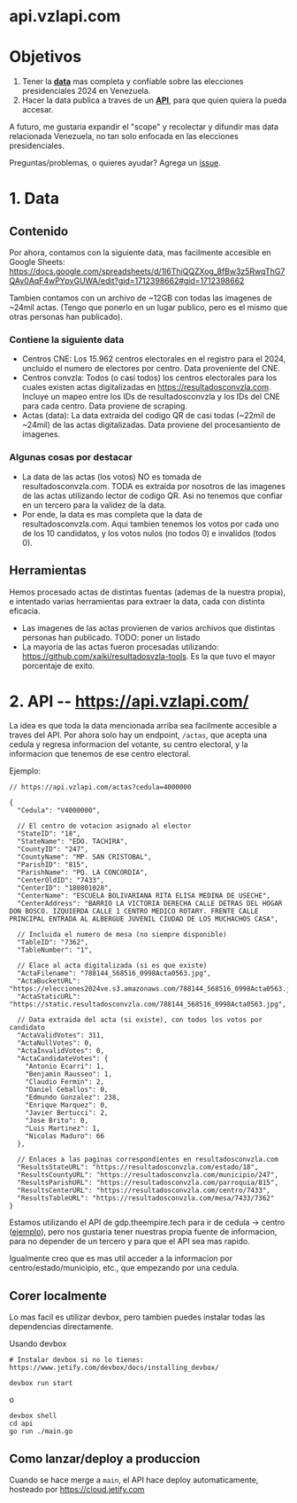 # api.vzlapi.com

# Objetivos

1. Tener la **[data](https://docs.google.com/spreadsheets/d/1l6ThiQQZXog_8fBw3z5RwqThG7QAy0AqF4wPYpvGUWA/edit?gid=1712398662#gid=1712398662
   )** mas completa y confiable sobre las elecciones presidenciales 2024 en Venezuela.
2. Hacer la data publica a traves de un **[API](https://api.vzlapi.com/actas?cedula?4000000)**, para que quien quiera la pueda accesar.

A futuro, me gustaria expandir el "scope" y recolectar y difundir mas data relacionada Venezuela, no tan solo enfocada en las elecciones presidenciales.

Preguntas/problemas, o quieres ayudar? Agrega un [issue](https://github.com/ipince/vzlapi/issues).

# 1. Data

## Contenido

Por ahora, contamos con la siguiente data, mas facilmente accesible en Google Sheets:
https://docs.google.com/spreadsheets/d/1l6ThiQQZXog_8fBw3z5RwqThG7QAy0AqF4wPYpvGUWA/edit?gid=1712398662#gid=1712398662

Tambien contamos con un archivo de ~12GB con todas las imagenes de ~24mil actas. (Tengo que ponerlo en un lugar publico, pero es el mismo que otras personas han publicado).

### Contiene la siguiente data
- Centros CNE: Los 15.962 centros electorales en el registro para el 2024, uncluido el numero de electores por centro. Data proveniente del CNE.
- Centros convzla: Todos (o casi todos) los centros electorales para los cuales existen actas digitalizadas en https://resultadosconvzla.com. Incluye un mapeo entre los IDs de resultadosconvzla y los IDs del CNE para cada centro. Data proviene de scraping.
- Actas (data): La data extraida del codigo QR de casi todas (~22mil de ~24mil) de las actas digitalizadas. Data proviene del procesamiento de imagenes.

### Algunas cosas por destacar
- La data de las actas (los votos) NO es tomada de resultadosconvzla.com. TODA es extraida por nosotros de las imagenes de las actas utilizando lector de codigo QR. Asi no tenemos que confiar en un tercero para la validez de la data.
- Por ende, la data es mas completa que la data de resultadosconvzla.com. Aqui tambien tenemos los votos por cada uno de los 10 candidatos, y los votos nulos (no todos 0) e invalidos (todos 0).

## Herramientas

Hemos procesado actas de distintas fuentas (ademas de la nuestra propia), e intentado varias herramientas para extraer la data, cada con distinta eficacia.
- Las imagenes de las actas provienen de varios archivos que distintas personas han publicado. TODO: poner un listado
- La mayoria de las actas fueron procesadas utilizando: https://github.com/xaiki/resultadosvzla-tools. Es la que tuvo el mayor porcentaje de exito.


# 2. API -- https://api.vzlapi.com/

La idea es que toda la data mencionada arriba sea facilmente accesible a traves del API. Por ahora solo hay un endpoint, `/actas`, que acepta una cedula y regresa informacion del votante, su centro electoral, y la informacion que tenemos de ese centro electoral.

Ejemplo:
```
// https://api.vzlapi.com/actas?cedula=4000000

{
  "Cedula": "V4000000",
  
  // El centro de votacion asignado al elector
  "StateID": "18",
  "StateName": "EDO. TACHIRA",
  "CountyID": "247",
  "CountyName": "MP. SAN CRISTOBAL",
  "ParishID": "815",
  "ParishName": "PQ. LA CONCORDIA",
  "CenterOldID": "7433",
  "CenterID": "180801028",
  "CenterName": "ESCUELA BOLIVARIANA RITA ELISA MEDINA DE USECHE",
  "CenterAddress": "BARRIO LA VICTORIA DERECHA CALLE DETRAS DEL HOGAR DON BOSCO. IZQUIERDA CALLE 1 CENTRO MEDICO ROTARY. FRENTE CALLE PRINCIPAL ENTRADA AL ALBERGUE JUVENIL CIUDAD DE LOS MUCHACHOS CASA",
  
  // Incluida el numero de mesa (no siempre disponible)
  "TableID": "7362",
  "TableNumber": "1",
  
  // Elace al acta digitalizada (si es que existe)
  "ActaFilename": "788144_568516_0998Acta0563.jpg",
  "ActaBucketURL": "https://elecciones2024ve.s3.amazonaws.com/788144_568516_0998Acta0563.jpg",
  "ActaStaticURL": "https://static.resultadosconvzla.com/788144_568516_0998Acta0563.jpg",
  
  // Data extraida del acta (si existe), con todos los votos por candidato
  "ActaValidVotes": 311,
  "ActaNullVotes": 0,
  "ActaInvalidVotes": 0,
  "ActaCandidateVotes": {
    "Antonio Ecarri": 1,
    "Benjamin Rausseo": 1,
    "Claudio Fermin": 2,
    "Daniel Ceballos": 0,
    "Edmundo Gonzalez": 238,
    "Enrique Marquez": 0,
    "Javier Bertucci": 2,
    "Jose Brito": 0,
    "Luis Martinez": 1,
    "Nicolas Maduro": 66
  },
  
  // Enlaces a las paginas correspondientes en resultadosconvzla.com
  "ResultsStateURL": "https://resultadosconvzla.com/estado/18",
  "ResultsCountyURL": "https://resultadosconvzla.com/municipio/247",
  "ResultsParishURL": "https://resultadosconvzla.com/parroquia/815",
  "ResultsCenterURL": "https://resultadosconvzla.com/centro/7433",
  "ResultsTableURL": "https://resultadosconvzla.com/mesa/7433/7362"
}
```

Estamos utilizando el API de gdp.theempire.tech para ir de cedula -> centro ([ejemplo](https://gdp.theempire.tech/api/data?cdi=V4000000)), pero nos gustaria tener nuestras propia fuente de informacion, para no depender de un tercero y para que el API sea mas rapido.

Igualmente creo que es mas util acceder a la informacion por centro/estado/municipio, etc., que empezando por una cedula.

## Corer localmente

Lo mas facil es utilizar devbox, pero tambien puedes instalar todas las dependencias directamente.

Usando devbox
```
# Instalar devbox si no lo tienes: https://www.jetify.com/devbox/docs/installing_devbox/

devbox run start
```

o
```
devbox shell
cd api
go run ./main.go
```

## Como lanzar/deploy a produccion

Cuando se hace merge a `main`, el API hace deploy automaticamente, hosteado por https://cloud.jetify.com
